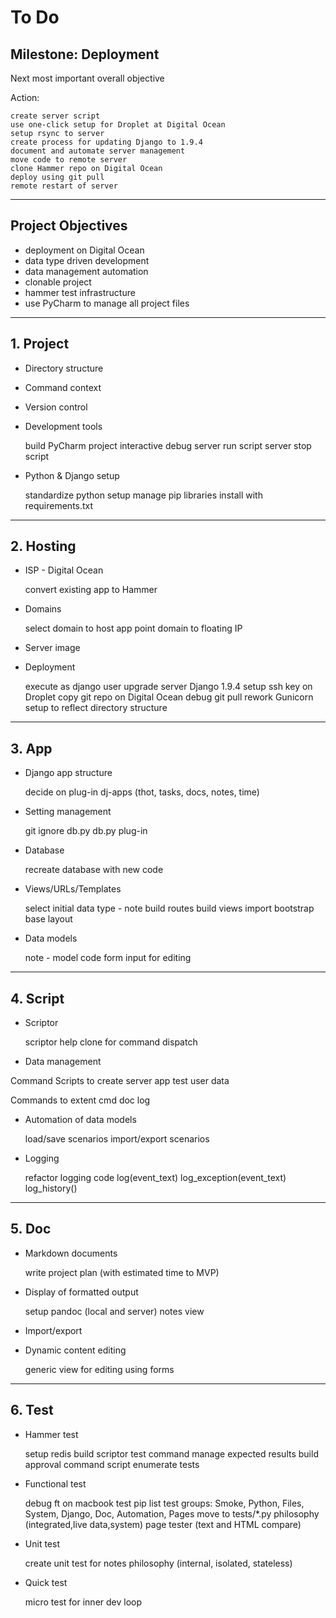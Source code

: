 # To Do

## Milestone:  Deployment 

Next most important overall objective

Action:

    create server script
    use one-click setup for Droplet at Digital Ocean
    setup rsync to server
    create process for updating Django to 1.9.4
    document and automate server management
    move code to remote server
    clone Hammer repo on Digital Ocean
    deploy using git pull
    remote restart of server


---

## Project Objectives

* deployment on Digital Ocean
* data type driven development
* data management automation
* clonable project
* hammer test infrastructure
* use PyCharm to manage all project files


---

## 1. Project

* Directory structure

* Command context

* Version control

* Development tools

    build PyCharm project
    interactive debug
    server run script
    server stop script

* Python & Django setup

    standardize python setup
    manage pip libraries
    install with requirements.txt

---

## 2. Hosting

* ISP - Digital Ocean

    convert existing app to Hammer

* Domains

    select domain to host app
    point domain to floating IP

* Server image

* Deployment

    execute as django user
    upgrade server Django 1.9.4
    setup ssh key on Droplet
    copy git repo on Digital Ocean
    debug git pull
    rework Gunicorn setup to reflect directory structure

---

## 3. App

* Django app structure

    decide on plug-in dj-apps (thot, tasks, docs, notes, time)

* Setting management

    git ignore db.py
    db.py plug-in

* Database

    recreate database with new code

* Views/URLs/Templates

    select initial data type - note
    build routes
    build views
    import bootstrap
    base layout

* Data models

    note - model code
    form input for editing

---

## 4. Script

* Scriptor

    scriptor help
    clone for command dispatch

* Data management

Command Scripts to create
    server
    app
    test
    user
    data

Commands to extent
    cmd
    doc
    log

* Automation of data models

    load/save scenarios
    import/export scenarios

* Logging

    refactor logging code
    log(event_text)
    log_exception(event_text)
    log_history()

---

## 5. Doc

* Markdown documents

    write project plan (with estimated time to MVP)
        

* Display of formatted output

    setup pandoc (local and server)
    notes view

* Import/export

* Dynamic content editing

    generic view for editing using forms


---

## 6. Test

* Hammer test
    
    setup redis
    build scriptor test command
    manage expected results
    build approval command script
    enumerate tests

    
* Functional test

    debug ft on macbook
    test pip list
    test groups: 
        Smoke, Python, Files, System, Django, Doc, Automation, Pages
    move to tests/*.py
    philosophy (integrated,live data,system)
    page tester (text and HTML compare)
       

* Unit test

    create unit test for notes
    philosophy (internal, isolated, stateless)

* Quick test

    micro test for inner dev loop
    
